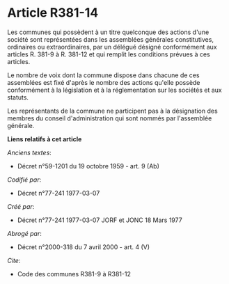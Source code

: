 # Article R381-14

Les communes qui possèdent à un titre quelconque des actions d'une société sont représentées dans les assemblées générales
constitutives, ordinaires ou extraordinaires, par un délégué désigné conformément aux articles R. 381-9 à R. 381-12 et qui
remplit les conditions prévues à ces articles.

Le nombre de voix dont la commune dispose dans chacune de ces assemblées est fixé d'après le nombre des actions qu'elle
possède conformément à la législation et à la réglementation sur les sociétés et aux statuts.

Les représentants de la commune ne participent pas à la désignation des membres du conseil d'administration qui sont nommés
par l'assemblée générale.

**Liens relatifs à cet article**

_Anciens textes_:

  - Décret n°59-1201 du 19 octobre 1959 - art. 9 (Ab)

_Codifié par_:

  - Décret n°77-241 1977-03-07

_Créé par_:

  - Décret n°77-241 1977-03-07 JORF et JONC 18 Mars 1977

_Abrogé par_:

  - Décret n°2000-318 du 7 avril 2000 - art. 4 (V)

_Cite_:

  - Code des communes R381-9 à R381-12
